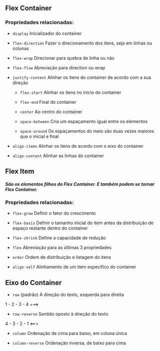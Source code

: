 ## Flex Container
### **Propriedades relacionadas:**
- ```display```
Inicializador do container

- ```flex-direction```
Fazer o direcionamento dos itens, seja em linhas ou colunas

- ```flex-wrap```
Direcionar para quebra de linha ou não

- ```flex-flow```
Abreviação para direction ou wrap

- ```justify-content```
Alinhar os itens do container de acordo com a sua direção

  - ```flex-start``` 
  Alinhar os itens no início do container

  - ```flex-end```
  Final do container

  - ```center```
  Ao centro do container

  - ```space-between```
  Cria um espaçamento igual entre os elementos

  - ```space-around```
  Os espaçamentos do meio são duas vezes maiores que o inicial e final

- ```align-items```
Alinhar os itens de acordo com o eixo do container

- ```align-content```
Alinhar as linhas do container

## Flex Item
##### _São os elementos filhos do Flex Container. E também podem se tornar Flex Container._

### **Propriedades relacionadas:**
- ```flex-grow```
Definir o fator do crescimento

- ```flex-basis```
Definir o tamanho inicial do item antes da distribuição de espaço restante dentro do container

- ```flex-shrink```
Define a capacidade de redução

- ```flex```
Abreviação para as últimas 3 propriedades

- ```order```
Ordem de distribuição e listagem do itens

- ```align-self```
Alinhamento de um item específico do container

## Eixo do Container
- ```row``` (padrão)
À direção do texto, esquerda para direita

1 - 2 - 3 - 4
     ===>
     
- ```row-reverse```
Sentido oposto à direção do texto

4 - 3 - 2 - 1
    <===

- ```column```
Ordenação de cima para baixo, em coluna única

- ```column-reverse```
Ordenação inversa, de baixo para cima
